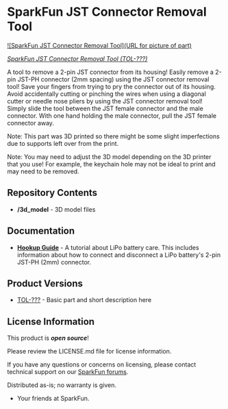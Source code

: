 SparkFun JST Connector Removal Tool
========================================

[![SparkFun JST Connector Removal Tool](URL for picture of part)](https://www.sparkfun.com/products/)

[*SparkFun JST Connector Removal Tool (TOL-???)*](https://www.sparkfun.com/products/)

A tool to remove a 2-pin JST connector from its housing! Easily remove a 2-pin JST-PH connector (2mm spacing) using the JST connector removal tool! Save your fingers from trying to pry the connector out of its housing. Avoid accidentally cutting or pinching the wires when using a diagonal cutter or needle nose pliers by using the JST connector removal tool! Simply slide the tool between the JST female connector and the male connector. With one hand holding the male connector, pull the JST female connector away.

Note: This part was 3D printed so there might be some slight imperfections due to supports left over from the print.

Note: You may need to adjust the 3D model depending on the 3D printer that you use! For example, the keychain hole may not be ideal to print and may need to be removed.



Repository Contents
-------------------

* **/3d_model** - 3D model files

Documentation
--------------

* **[Hookup Guide](https://learn.sparkfun.com/tutorials/single-cell-lipo-battery-care/all#connecting-and-disconnecting-a-lipo-batterys-jst-connector)** - A tutorial about LiPo battery care. This includes information about how to connect and disconnect a LiPo battery's 2-pin JST-PH (2mm) connector.



Product Versions
----------------
* [TOL-???](https://www.sparkfun.com/products/) - Basic part and short description here



License Information
-------------------

This product is _**open source**_!

Please review the LICENSE.md file for license information.

If you have any questions or concerns on licensing, please contact technical support on our [SparkFun forums](https://forum.sparkfun.com/viewforum.php?f=152).

Distributed as-is; no warranty is given.

- Your friends at SparkFun.

_<COLLABORATION CREDIT>_
